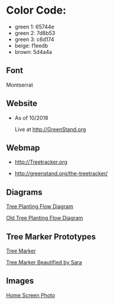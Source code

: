 # Color Code:

* green 1: 65744e
* green 2: 7d8b53
* green 3: c6d174
* beige: f1eedb
* brown: 5d4a4a


## Font
  Montserrat

## Website

* As of 10/2018
  
    Live at http://GreenStand.org


## Webmap 

* http://Treetracker.org

* http://greenstand.org/the-treetracker/


## Diagrams 

  [Tree Planting Flow Diagram](https://github.com/Greenstand/Design_Assets/blob/master/Tree-Planting%20Flow%20Diagram.png)

  [Old Tree Planting Flow Diagram](https://github.com/Greenstand/Design_Assets/blob/master/Old%20Tree%20Planting%20Flow%20Diagram.jpg)

## Tree Marker Prototypes
  [Tree Marker](https://github.com/Greenstand/Design_Assets/blob/master/Old%20Logo.jpg)

  [Tree Marker Beautified by Sara](https://github.com/Greenstand/Design_Assets/blob/master/Tree%20Marker.png)

## Images
  [Home Screen Photo](https://github.com/Greenstand/Design_Assets/blob/master/Baby%20Tree%20Photo.jpg)



